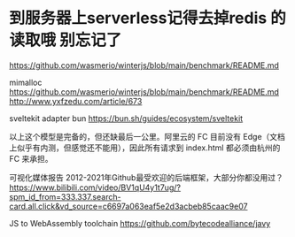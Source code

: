 # 到服务器上serverless记得去掉redis 的读取哦 别忘记了

https://github.com/wasmerio/winterjs/blob/main/benchmark/README.md

mimalloc
https://github.com/wasmerio/winterjs/blob/main/benchmark/README.md
http://www.yxfzedu.com/article/673

sveltekit adapter bun
https://bun.sh/guides/ecosystem/sveltekit

以上这个模型是完备的，但还缺最后一公里。阿里云的 FC 目前没有 Edge（文档上似乎有内测，但感觉还不能用），因此所有请求到 index.html 都必须由杭州的 FC 来承担。

可视化媒体报告
2012-2021年Github最受欢迎的后端框架，大部分你都没用过？
https://www.bilibili.com/video/BV1qU4y1t7ug/?spm_id_from=333.337.search-card.all.click&vd_source=c6697a063eaf5e2d3acbeb85caac9e07

JS to WebAssembly toolchain
https://github.com/bytecodealliance/javy
